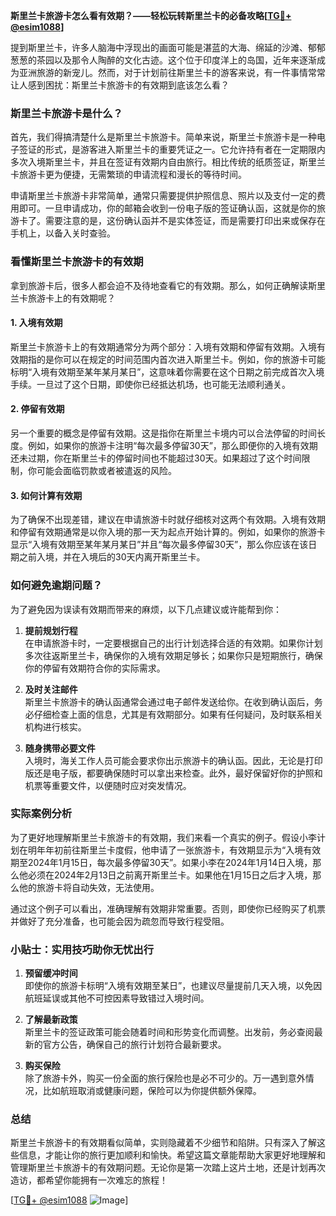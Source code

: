 **斯里兰卡旅游卡怎么看有效期？——轻松玩转斯里兰卡的必备攻略[[TG💪+ @esim1088](https://t.me/s/esim1088)]**

提到斯里兰卡，许多人脑海中浮现出的画面可能是湛蓝的大海、绵延的沙滩、郁郁葱葱的茶园以及那令人陶醉的文化古迹。这个位于印度洋上的岛国，近年来逐渐成为亚洲旅游的新宠儿。然而，对于计划前往斯里兰卡的游客来说，有一件事情常常让人感到困扰：斯里兰卡旅游卡的有效期到底该怎么看？

### 斯里兰卡旅游卡是什么？

首先，我们得搞清楚什么是斯里兰卡旅游卡。简单来说，斯里兰卡旅游卡是一种电子签证的形式，是游客进入斯里兰卡的重要凭证之一。它允许持有者在一定期限内多次入境斯里兰卡，并且在签证有效期内自由旅行。相比传统的纸质签证，斯里兰卡旅游卡更为便捷，无需繁琐的申请流程和漫长的等待时间。

申请斯里兰卡旅游卡非常简单，通常只需要提供护照信息、照片以及支付一定的费用即可。一旦申请成功，你的邮箱会收到一份电子版的签证确认函，这就是你的旅游卡了。需要注意的是，这份确认函并不是实体签证，而是需要打印出来或保存在手机上，以备入关时查验。

### 看懂斯里兰卡旅游卡的有效期

拿到旅游卡后，很多人都会迫不及待地查看它的有效期。那么，如何正确解读斯里兰卡旅游卡上的有效期呢？

#### 1. **入境有效期**
斯里兰卡旅游卡上的有效期通常分为两个部分：入境有效期和停留有效期。入境有效期指的是你可以在规定的时间范围内首次进入斯里兰卡。例如，你的旅游卡可能标明“入境有效期至某年某月某日”，这意味着你需要在这个日期之前完成首次入境手续。一旦过了这个日期，即使你已经抵达机场，也可能无法顺利通关。

#### 2. **停留有效期**
另一个重要的概念是停留有效期。这是指你在斯里兰卡境内可以合法停留的时间长度。例如，如果你的旅游卡注明“每次最多停留30天”，那么即便你的入境有效期还未过期，你在斯里兰卡的停留时间也不能超过30天。如果超过了这个时间限制，你可能会面临罚款或者被遣返的风险。

#### 3. **如何计算有效期**
为了确保不出现差错，建议在申请旅游卡时就仔细核对这两个有效期。入境有效期和停留有效期通常是以你入境的那一天为起点开始计算的。例如，如果你的旅游卡显示“入境有效期至某年某月某日”并且“每次最多停留30天”，那么你应该在该日期之前入境，并在入境后的30天内离开斯里兰卡。

### 如何避免逾期问题？

为了避免因为误读有效期而带来的麻烦，以下几点建议或许能帮到你：

1. **提前规划行程**  
   在申请旅游卡时，一定要根据自己的出行计划选择合适的有效期。如果你计划多次往返斯里兰卡，确保你的入境有效期足够长；如果你只是短期旅行，确保你的停留有效期符合你的实际需求。

2. **及时关注邮件**  
   斯里兰卡旅游卡的确认函通常会通过电子邮件发送给你。在收到确认函后，务必仔细检查上面的信息，尤其是有效期部分。如果有任何疑问，及时联系相关机构进行核实。

3. **随身携带必要文件**  
   入境时，海关工作人员可能会要求你出示旅游卡的确认函。因此，无论是打印版还是电子版，都要确保随时可以拿出来检查。此外，最好保留好你的护照和机票等重要文件，以便随时应对突发情况。

### 实际案例分析

为了更好地理解斯里兰卡旅游卡的有效期，我们来看一个真实的例子。假设小李计划在明年年初前往斯里兰卡度假，他申请了一张旅游卡，有效期显示为“入境有效期至2024年1月15日，每次最多停留30天”。如果小李在2024年1月14日入境，那么他必须在2024年2月13日之前离开斯里兰卡。如果他在1月15日之后才入境，那么他的旅游卡将自动失效，无法使用。

通过这个例子可以看出，准确理解有效期非常重要。否则，即使你已经购买了机票并做好了充分准备，也可能会因为疏忽而导致行程受阻。

### 小贴士：实用技巧助你无忧出行

1. **预留缓冲时间**  
   即使你的旅游卡标明“入境有效期至某日”，也建议尽量提前几天入境，以免因航班延误或其他不可控因素导致错过入境时间。

2. **了解最新政策**  
   斯里兰卡的签证政策可能会随着时间和形势变化而调整。出发前，务必查阅最新的官方公告，确保自己的旅行计划符合最新要求。

3. **购买保险**  
   除了旅游卡外，购买一份全面的旅行保险也是必不可少的。万一遇到意外情况，比如航班取消或健康问题，保险可以为你提供额外保障。

### 总结

斯里兰卡旅游卡的有效期看似简单，实则隐藏着不少细节和陷阱。只有深入了解这些信息，才能让你的旅行更加顺利和愉快。希望这篇文章能帮助大家更好地理解和管理斯里兰卡旅游卡的有效期问题。无论你是第一次踏上这片土地，还是计划再次造访，都希望你能拥有一次难忘的旅程！

[[TG💪+ @esim1088](https://t.me/s/esim1088) ![Image](https://i.postimg.cc/4NQfJmqS/Snipaste-2025-05-13-00-14-12.png)]
